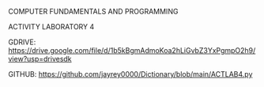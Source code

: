COMPUTER FUNDAMENTALS AND PROGRAMMING 

ACTIVITY LABORATORY 4

GDRIVE: https://drive.google.com/file/d/1b5kBgmAdmoKoa2hLiGvbZ3YxPgmpO2h9/view?usp=drivesdk

GITHUB: https://github.com/jayrey0000/Dictionary/blob/main/ACTLAB4.py
